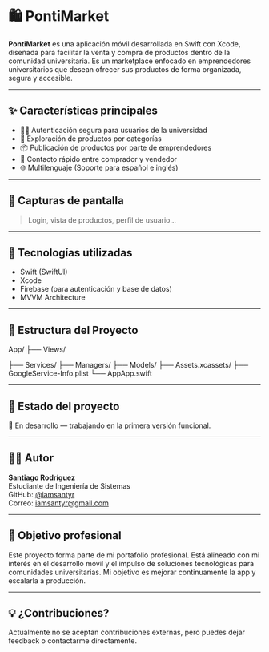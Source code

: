 # 🛍️ PontiMarket

**PontiMarket** es una aplicación móvil desarrollada en Swift con Xcode, diseñada para facilitar la venta y compra de productos dentro de la comunidad universitaria. Es un marketplace enfocado en emprendedores universitarios que desean ofrecer sus productos de forma organizada, segura y accesible.

---

## ✨ Características principales

- 🧑‍🎓 Autenticación segura para usuarios de la universidad
- 🛒 Exploración de productos por categorías
- 📦 Publicación de productos por parte de emprendedores
- 📨 Contacto rápido entre comprador y vendedor
- 🌐 Multilenguaje (Soporte para español e inglés)

---

## 📸 Capturas de pantalla

> 
> Login, vista de productos, perfil de usuario...

---

## 🔧 Tecnologías utilizadas

- Swift (SwiftUI)
- Xcode
- Firebase (para autenticación y base de datos)
- MVVM Architecture

---

## 🧠 Estructura del Proyecto

App/
├── Views/

├── Services/
├── Managers/
├── Models/
├── Assets.xcassets/
├── GoogleService-Info.plist
└── AppApp.swift

---

## 🚀 Estado del proyecto

🚧 En desarrollo — trabajando en la primera versión funcional.

---

## 👨‍💻 Autor

**Santiago Rodríguez**  
Estudiante de Ingeniería de Sistemas  
GitHub: [@iamsantyr](https://github.com/iamsantyr)  
Correo: iamsantyr@gmail.com

---

## 📌 Objetivo profesional

Este proyecto forma parte de mi portafolio profesional. Está alineado con mi interés en el desarrollo móvil y el impulso de soluciones tecnológicas para comunidades universitarias. Mi objetivo es mejorar continuamente la app y escalarla a producción.

---

## 💡 ¿Contribuciones?

Actualmente no se aceptan contribuciones externas, pero puedes dejar feedback o contactarme directamente.
